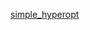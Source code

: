 <a href="https://nbviewer.jupyter.org/github/stmyst/ML-notebooks/blob/master/simple_hyperopt.ipynb">simple_hyperopt</a>
